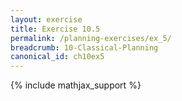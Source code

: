 ```yaml
---
layout: exercise
title: Exercise 10.5
permalink: /planning-exercises/ex_5/
breadcrumb: 10-Classical-Planning
canonical_id: ch10ex5
---
```


{% include mathjax_support %}
